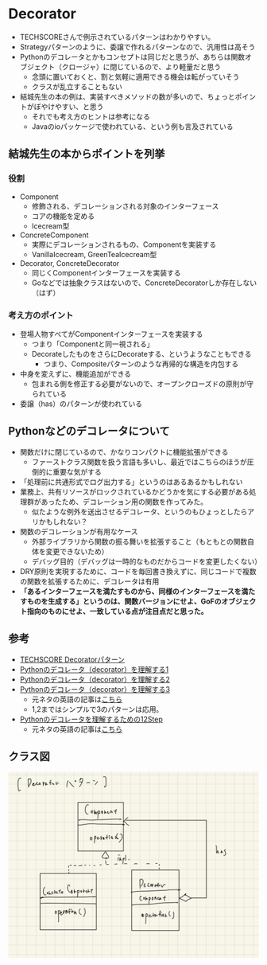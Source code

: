 # Decorator

- TECHSCOREさんで例示されているパターンはわかりやすい。
- Strategyパターンのように、委譲で作れるパターンなので、汎用性は高そう
- Pythonのデコレータとかもコンセプトは同じだと思うが、あちらは関数オブジェクト（クロージャ）に閉じているので、より軽量だと思う
  - 念頭に置いておくと、割と気軽に適用できる機会は転がっていそう
  - クラスが乱立することもない
- 結城先生の本の例は、実装すべきメソッドの数が多いので、ちょっとポイントがぼやけやすい、と思う
  - それでも考え方のヒントは参考になる
  - Javaのioパッケージで使われている、という例も言及されている

## 結城先生の本からポイントを列挙

### 役割

- Component
  - 修飾される、デコレーションされる対象のインターフェース
  - コアの機能を定める
  - Icecream型
- ConcreteComponent
  - 実際にデコレーションされるもの、Componentを実装する
  - VanillaIcecream, GreenTeaIcecream型
- Decorator, ConcreteDecorator
  - 同じくComponentインターフェースを実装する
  - Goなどでは抽象クラスはないので、ConcreteDecoratorしか存在しない（はず）

### 考え方のポイント

- 登場人物すべてがComponentインターフェースを実装する
  - つまり「Componentと同一視される」
  - DecorateしたものをさらにDecorateする、というようなこともできる
    - つまり、Compositeパターンのような再帰的な構造を内包する
- 中身を変えずに、機能追加ができる
  - 包まれる側を修正する必要がないので、オープンクローズドの原則が守られている
- 委譲（has）のパターンが使われている

## Pythonなどのデコレータについて

- 関数だけに閉じているので、かなりコンパクトに機能拡張ができる
  - ファーストクラス関数を扱う言語も多いし、最近ではこちらのほうが圧倒的に重要な気がする
- 「処理前に共通形式でログ出力する」というのはあるあるかもしれない
- 業務上、共有リソースがロックされているかどうかを気にする必要がある処理群があったため、デコレーション用の関数を作ってみた。
  - 似たような例外を送出させるデコレータ、というのもひょっとしたらアリかもしれない？
- 関数のデコレーションが有用なケース
  - 外部ライブラリから関数の振る舞いを拡張すること（もともとの関数自体を変更できないため）
  - デバッグ目的（デバッグは一時的なものだからコードを変更したくない）
- DRY原則を実現するために、コードを毎回書き換えずに、同じコードで複数の関数を拡張するために、デコレータは有用
- **「あるインターフェースを満たすものから、同様のインターフェースを満たすものを生成する」というのは、関数バージョンにせよ、GoFのオブジェクト指向のものにせよ、一致している点が注目点だと思った。**

## 参考

- [TECHSCORE Decoratorパターン](https://www.techscore.com/tech/DesignPattern/Decorator.html/)
- [Pythonのデコレータ（decorator）を理解する1](https://xef.hatenadiary.org/entry/20120523/p1)
- [Pythonのデコレータ（decorator）を理解する2](https://xef.hatenadiary.org/entry/20120524/p1)
- [Pythonのデコレータ（decorator）を理解する3](https://xef.hatenadiary.org/entry/20120610/p1)
  - 元ネタの英語の記事は[こちら](https://xef.hatenadiary.org/entry/20120523/p1)
  - 1,2まではシンプルで3のパターンは応用。
- [Pythonのデコレータを理解するための12Step](https://qiita.com/_rdtr/items/d3bc1a8d4b7eb375c368)
  - 元ネタの英語の記事は[こちら](http://simeonfranklin.com/blog/2012/jul/1/python-decorators-in-12-steps/)

## クラス図

![](../images/decorator.jpg)
